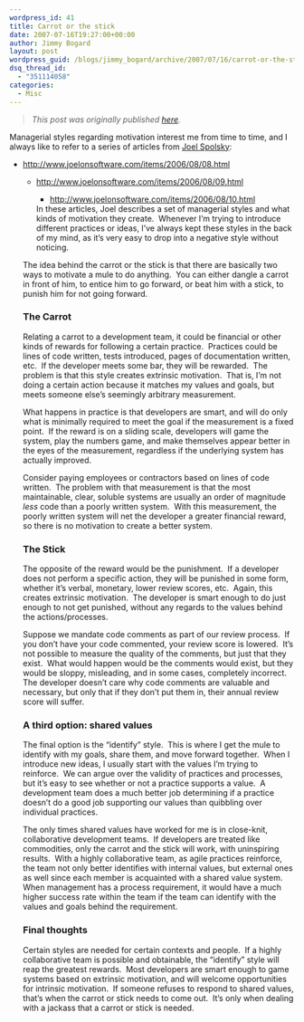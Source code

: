 ```yaml
---
wordpress_id: 41
title: Carrot or the stick
date: 2007-07-16T19:27:00+00:00
author: Jimmy Bogard
layout: post
wordpress_guid: /blogs/jimmy_bogard/archive/2007/07/16/carrot-or-the-stick.aspx
dsq_thread_id:
  - "351114058"
categories:
  - Misc
---
```

> _This post was originally published [here](http://grabbagoft.blogspot.com/2007/07/carrot-or-stick.html)._

Managerial styles regarding motivation interest me from time to time, and I always like to refer to a series of articles from [Joel Spolsky](http://www.joelonsoftware.com/):

  * <http://www.joelonsoftware.com/items/2006/08/08.html> 
      * <http://www.joelonsoftware.com/items/2006/08/09.html> 
          * <http://www.joelonsoftware.com/items/2006/08/10.html></ul> 
        In these articles, Joel describes a set of managerial styles and what kinds of motivation they create.&nbsp; Whenever I&#8217;m trying to introduce different practices or ideas, I&#8217;ve always kept these styles in the back of my mind, as it&#8217;s very easy to drop into a negative style without noticing.
        
        The idea behind the carrot or the stick is that there are basically two ways to motivate a&nbsp;mule to do anything.&nbsp; You can either dangle a carrot in front of him, to entice him to go forward, or beat him with a stick, to punish him for not going forward.
        
        ### The Carrot
        
        Relating a carrot to a development team, it could be financial or other kinds of rewards for following a certain practice.&nbsp; Practices could be lines of code written, tests introduced, pages of documentation written, etc.&nbsp; If the developer meets some bar, they will be rewarded.&nbsp; The problem is that this style creates extrinsic motivation.&nbsp; That is, I&#8217;m not doing a certain action because it matches my values and goals, but meets someone else&#8217;s seemingly arbitrary measurement.
        
        What happens in practice&nbsp;is that developers are smart, and will do only what is minimally required to meet the goal if the&nbsp;measurement is a fixed point.&nbsp; If the reward is on a sliding scale, developers will&nbsp;game the system, play the numbers game, and make themselves appear&nbsp;better in the eyes of the measurement, regardless if the underlying system has actually improved.
        
        Consider paying employees or contractors based on lines of code written.&nbsp; The problem with that measurement is that the most maintainable, clear,&nbsp;soluble systems are usually an order of magnitude _less_ code than a poorly&nbsp;written system.&nbsp;&nbsp;With this measurement, the poorly&nbsp;written system will net the developer a greater financial reward, so there is no motivation to&nbsp;create a&nbsp;better system.
        
        ### The Stick
        
        The opposite of the reward would&nbsp;be the punishment.&nbsp; If a&nbsp;developer does not perform a specific action, they will be punished in some form, whether it&#8217;s verbal, monetary,&nbsp;lower review scores, etc.&nbsp; Again, this creates extrinsic motivation.&nbsp; The developer is smart&nbsp;enough to do just enough to not get punished, without any&nbsp;regards to the values behind the actions/processes.
        
        Suppose we mandate code comments as part of our review process.&nbsp; If you don&#8217;t have your code commented, your review score is lowered.&nbsp; It&#8217;s not possible to measure&nbsp;the quality of the comments, but just&nbsp;that they exist.&nbsp; What would happen would be the comments would exist, but they would be sloppy, misleading, and in some cases, completely incorrect.&nbsp; The developer doesn&#8217;t care why code comments are valuable and necessary, but only that if they don&#8217;t put them in, their annual review score will suffer.
        
        ### A third option: shared values
        
        The final option is the &#8220;identify&#8221; style.&nbsp; This is where I get the&nbsp;mule to identify with my goals, share them, and move forward together.&nbsp; When I introduce new ideas, I usually start with the values I&#8217;m trying to reinforce.&nbsp; We can argue over the validity of practices and processes, but it&#8217;s easy to see whether or not a practice supports a value.&nbsp;&nbsp;A development team does a much better job&nbsp;determining if a&nbsp;practice doesn&#8217;t do a good job supporting our values than quibbling over individual practices.
        
        The only times shared values have worked for me is in close-knit, collaborative development teams.&nbsp; If developers are treated like commodities, only the carrot and the stick will work, with uninspiring results.&nbsp; With a highly collaborative team, as agile practices reinforce, the team not only better identifies with internal values, but external ones as well since each member is acquainted with a shared value system.&nbsp; When management has a process requirement, it would have a much higher success rate within the team if the team can identify with the values and goals behind the requirement.
        
        ### Final thoughts
        
        Certain styles are needed for certain contexts and people.&nbsp; If a highly collaborative team is possible and obtainable, the &#8220;identify&#8221; style will reap the greatest rewards.&nbsp; Most developers are smart enough to game systems based on extrinsic motivation, and&nbsp;will welcome opportunities for intrinsic motivation.&nbsp; If someone refuses to respond to shared values, that&#8217;s when the carrot or stick needs to come out.&nbsp; It&#8217;s only when dealing with a jackass that a carrot or stick is needed.